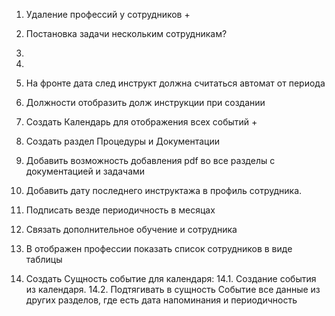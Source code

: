 1. Удаление профессий у сотрудников +
2. Постановка задачи нескольким сотрудникам?
3.
4.

5. На фронте дата след инструкт должна считаться автомат от периода
6. Должности отобразить долж инструкции при создании
7. Создать Календарь для отображения всех событий +
8. Создать раздел Процедуры и Документации
9. Добавить возможность добавления pdf во все разделы с документацией и задачами
10. Добавить дату последнего инструктажа в профиль сотрудника.
11. Подписать везде периодичность в месяцах
12. Связать дополнительное обучение и сотрудника
13. В отображен профессии показать список сотрудников в виде таблицы
14. Создать Сущность событие для календаря:
    14.1. Создание события из календаря.
    14.2. Подтягивать в сущность Событие все данные из других разделов, где есть дата напоминания и периодичность
